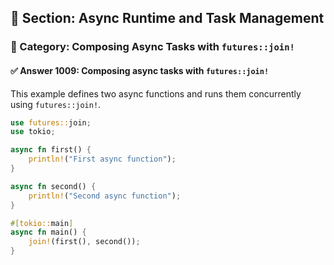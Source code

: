 ## 📘 Section: Async Runtime and Task Management  
### 🔹 Category: Composing Async Tasks with `futures::join!`  
#### ✅ Answer 1009: Composing async tasks with `futures::join!`

This example defines two async functions and runs them concurrently using `futures::join!`.

```rust
use futures::join;
use tokio;

async fn first() {
    println!("First async function");
}

async fn second() {
    println!("Second async function");
}

#[tokio::main]
async fn main() {
    join!(first(), second());
}
```

